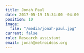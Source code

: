 ```yaml
---
title: Jonah Paul
date: 2017-05-19 15:34:00 -04:00
position: 10
image:
  file: "/media/jonah-paul.jpg"
current: false
role: Research assistant
email: jonah@metroideas.org
---
```


